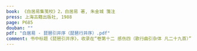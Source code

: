 ```yaml
---
book: 《白居易集笺校》2，白居易 著, 朱金城 箋注
press: 上海古籍出版社, 1988
page: P685
douban: ""
pdf: "白居易 - 琵琶引并序（琵琶行并序）.pdf"
comment: 书中标题《琵琶引并序》，收录在“卷第十二 感伤四（歌行曲引杂体 凡二十九首）”
---
```

